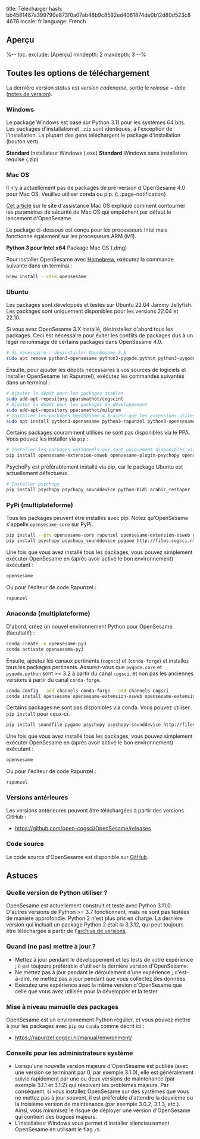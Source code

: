 title: Télécharger
hash: bb4581487a399790e873f0a07ab48b9c8592ed4061874de0b12d80d523c84678
locale: fr
language: French

<script>
function startDownload(url) {
	document.getElementById('click-here').href = url
	window.location.href = url
	document.getElementById('download-started').style.display = 'block'
	document.getElementById('download-started').scrollIntoView()
}
</script>

<div class="info-box" id="download-started" markdown="1" style="display:none;">

<h3>Votre téléchargement devrait commencer sous peu !</h3>

<a role="button" class="btn btn-success btn-align-left" href="https://www.buymeacoffee.com/cogsci">
<span class="glyphicon glyphicon-heart" aria-hidden="true"></span>
Aidez-nous à rester concentrés et offrez-nous un café !
</a>

Le café nous permet de rester éveillés pour développer des logiciels gratuits et répondre à vos questions sur le forum d'assistance !

Cliquez <a id="click-here">ici</a> si votre téléchargement ne démarre pas.
</div>


## Aperçu

%--
toc:
 exclude: [Aperçu]
 mindepth: 2
 maxdepth: 3
--%


## Toutes les options de téléchargement

La dernière version $status$ est $version$ *$codename$*, sortie le $release-date$ ([notes de version](http://osdoc.cogsci.nl/$branch$/notes/$notes$)).


### Windows

Le package Windows est basé sur Python 3.11 pour les systèmes 64 bits. Les packages d'installation et `.zip` sont identiques, à l'exception de l'installation. La plupart des gens téléchargent le package d'installation (bouton vert).

<a role="button" class="btn btn-success btn-align-left" onclick="startDownload('$url-windows-exe-py3$')">
	<b>Standard</b> Installateur Windows (.exe)
</a>

<a role="button" class="btn btn-default btn-align-left" onclick="startDownload('$url-windows-zip-py3$')">
	<b>Standard</b> Windows sans installation requise (.zip)
</a>


### Mac OS

Il n'y a actuellement pas de packages de pré-version d'OpenSesame 4.0 pour Mac OS. Veuillez utiliser conda ou pip.
{: .page-notification}

[Cet article](https://support.apple.com/fr-fr/guide/mac-help/mh40616/mac) sur le site d'assistance Mac OS explique comment contourner les paramètres de sécurité de Mac OS qui empêchent par défaut le lancement d'OpenSesame.

Le package ci-dessous est conçu pour les processeurs Intel mais fonctionne également sur les processeurs ARM (M1).

<a role="button" class="btn btn-default btn-align-left" onclick="startDownload('$url-osx-dmg-x64-py3$')">
	<b>Python 3 pour Intel x64</b> Package Mac OS (.dmg)
</a>

Pour installer OpenSesame avec [Homebrew](https://brew.sh/), exécutez la commande suivante dans un terminal :

```bash
brew install --cask opensesame
```


### Ubuntu

Les packages sont développés et testés sur Ubuntu 22.04 Jammy Jellyfish. Les packages sont uniquement disponibles pour les versions 22.04 et 22.10.

Si vous avez OpenSesame 3.X installé, désinstallez d'abord tous les packages. Ceci est nécessaire pour éviter les conflits de packages dus à un léger renommage de certains packages dans OpenSesame 4.0.

```bash
# Si nécessaire : désinstaller OpenSesame 3.X
sudo apt remove python3-opensesame python3-pyqode.python python3-pyqode.core python3-rapunzel python3-opensesame-extension* python3-opensesame-plugin*
```

Ensuite, pour ajouter les dépôts nécessaires à vos sources de logiciels et installer OpenSesame (et Rapunzel), exécutez les commandes suivantes dans un terminal :

```bash
# Ajouter le dépôt pour les packages stables
sudo add-apt-repository ppa:smathot/cogscinl
# Ajouter le dépôt pour les packages de développement
sudo add-apt-repository ppa:smathot/milgram
# Installer les packages OpenSesame 4.X ainsi que les extensions utiles
sudo apt install python3-opensesame python3-rapunzel python3-opensesame-extension-updater python3-pygaze python3-pygame python3-opensesame-extension-language_server
```

Certains packages couramment utilisés ne sont pas disponibles via le PPA. Vous pouvez les installer via `pip` :

```bash
# Installer les packages optionnels qui sont uniquement disponibles via pip
pip install opensesame-extension-osweb opensesame-plugin-psychopy opensesame-plugin-media_player_mpy http://files.cogsci.nl/expyriment-0.10.0+opensesame2-py3-none-any.whl
```

PsychoPy est préférablement installé via pip, car le package Ubuntu est actuellement défectueux. 

```bash
# Installer psychopy
pip install psychopy psychopy_sounddevice python-bidi arabic_reshaper
```


### PyPi (multiplateforme)

Tous les packages peuvent être installés avec pip. Notez qu'OpenSesame s'appelle `opensesame-core` sur PyPi.

```bash
pip install --pre opensesame-core rapunzel opensesame-extension-osweb opensesame-extension-updater opensesame-plugin-psychopy opensesame-plugin-media_player_mpy
pip install psychopy psychopy_sounddevice pygame http://files.cogsci.nl/expyriment-0.10.0+opensesame2-py3-none-any.whl https://github.com/smathot/PyGaze/releases/download/prerelease%2F0.8.0a3/python_pygaze-0.8.0a3-py3-none-any.whl
```

Une fois que vous avez installé tous les packages, vous pouvez simplement exécuter OpenSesame en (après avoir activé le bon environnement) exécutant :

```bash
opensesame
```

Ou pour l'éditeur de code Rapunzel :

```bash
rapunzel
```


### Anaconda (multiplateforme)

D'abord, créez un nouvel environnement Python pour OpenSesame (facultatif) :

```bash
conda create -n opensesame-py3
conda activate opensesame-py3
```

Ensuite, ajoutez les canaux pertinents (`cogsci`) et (`conda-forge`) et installez tous les packages pertinents. Assurez-vous que `pyqode.core` et `pyqode.python` sont >= 3.2 à partir du canal `cogsci`, et non pas les anciennes versions à partir du canal `conda-forge`.

```bash
conda config --add channels conda-forge --add channels cogsci
conda install opensesame opensesame-extension-osweb opensesame-extension-updater opensesame-plugin-psychopy rapunzel pygaze
```

Certains packages ne sont pas disponibles via conda. Vous pouvez utiliser `pip install` pour ceux-ci.

```bash
pip install soundfile pygame psychopy psychopy-sounddevice http://files.cogsci.nl/expyriment-0.10.0+opensesame2-py3-none-any.whl
```

Une fois que vous avez installé tous les packages, vous pouvez simplement exécuter OpenSesame en (après avoir activé le bon environnement) exécutant :

```bash
opensesame
```

Ou pour l'éditeur de code Rapunzel :

```bash
rapunzel
```


### Versions antérieures

Les versions antérieures peuvent être téléchargées à partir des versions GitHub :

- <https://github.com/open-cogsci/OpenSesame/releases>


### Code source

Le code source d'OpenSesame est disponible sur [GitHub](https://github.com/open-cogsci/OpenSesame).


## Astuces


### Quelle version de Python utiliser ?

OpenSesame est actuellement construit et testé avec Python 3.11.0. D'autres versions de Python >= 3.7 fonctionnent, mais ne sont pas testées de manière approfondie. Python 2 n'est plus pris en charge. La dernière version qui incluait un package Python 2 était la 3.3.12, qui peut toujours être téléchargée à partir de l'[archive de versions](https://github.com/open-cogsci/OpenSesame/releases/tag/release%2F3.3.12).


### Quand (ne pas) mettre à jour ?

- Mettez à jour pendant le développement et les tests de votre expérience ; il est toujours préférable d'utiliser la dernière version d'OpenSesame.
- Ne mettez pas à jour pendant le déroulement d'une expérience ; c'est-à-dire, ne mettez pas à jour pendant que vous collectez des données.
- Exécutez une expérience avec la même version d'OpenSesame que celle que vous avez utilisée pour la développer et la tester.


### Mise à niveau manuelle des packages

OpenSesame est un environnement Python régulier, et vous pouvez mettre à jour les packages avec `pip` ou `conda` comme décrit ici :

- <https://rapunzel.cogsci.nl/manual/environment/>


### Conseils pour les administrateurs système

- Lorsqu'une nouvelle version majeure d'OpenSesame est publiée (avec une version se terminant par 0, par exemple 3.1.0), elle est généralement suivie rapidement par une ou deux versions de maintenance (par exemple 3.1.1 et 3.1.2) qui résolvent les problèmes majeurs. Par conséquent, si vous installez OpenSesame sur des systèmes que vous ne mettez pas à jour souvent, il est préférable d'attendre la deuxième ou la troisième version de maintenance (par exemple 3.0.2, 3.1.3, etc.). Ainsi, vous minimisez le risque de déployer une version d'OpenSesame qui contient des bogues majeurs.
- L'installateur Windows vous permet d'installer silencieusement OpenSesame en utilisant le flag `/S`.